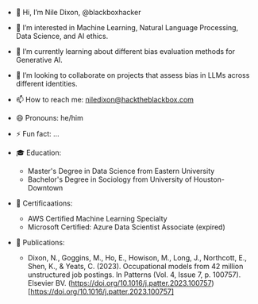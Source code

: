 - 👋 Hi, I’m Nile Dixon, @blackboxhacker
- 👀 I’m interested in Machine Learning, Natural Language Processing, Data Science, and AI ethics.
- 🌱 I’m currently learning about different bias evaluation methods for Generative AI.
- 💞️ I’m looking to collaborate on projects that assess bias in LLMs across different identities.
- 📫 How to reach me: niledixon@hacktheblackbox.com
- 😄 Pronouns: he/him
- ⚡ Fun fact: ...

- 🎓 Education:
  - Master's Degree in Data Science from Eastern University
  - Bachelor's Degree in Sociology from University of Houston-Downtown

- 📑 Certificaations:
  - AWS Certified Machine Learning Specialty
  - Microsoft Certified: Azure Data Scientist Associate (expired)

- 📝 Publications:
  - Dixon, N., Goggins, M., Ho, E., Howison, M., Long, J., Northcott, E., Shen, K., & Yeats, C. (2023). Occupational models from 42 million unstructured job postings. In Patterns (Vol. 4, Issue 7, p. 100757). Elsevier BV. (https://doi.org/10.1016/j.patter.2023.100757)[https://doi.org/10.1016/j.patter.2023.100757]
 
